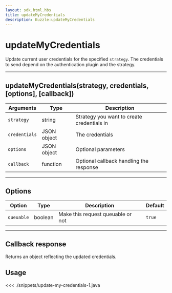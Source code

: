 ```yaml
---
layout: sdk.html.hbs
title: updateMyCredentials
description: Kuzzle:updateMyCredentials
---
```


# updateMyCredentials

Update current user credentials for the specified `strategy`. The credentials to send depend on the authentication plugin and the strategy.

---

## updateMyCredentials(strategy, credentials, [options], [callback])

| Arguments     | Type        | Description                                |
| ------------- | ----------- | ------------------------------------------ |
| `strategy`    | string      | Strategy you want to create credentials in |
| `credentials` | JSON object | The credentials                            |
| `options`     | JSON object | Optional parameters                        |
| `callback`    | function    | Optional callback handling the response    |

---

## Options

| Option     | Type    | Description                       | Default |
| ---------- | ------- | --------------------------------- | ------- |
| `queuable` | boolean | Make this request queuable or not | `true`  |

---

## Callback response

Returns an object reflecting the updated credentials.

## Usage

<<< ./snippets/update-my-credentials-1.java

